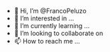 - 👋 Hi, I’m @FrancoPeluzo
- 👀 I’m interested in ...
- 🌱 I’m currently learning ...
- 💞️ I’m looking to collaborate on  
- 📫 How to reach me ...

<!---
FrancoPeluzo/FrancoPeluzo is a ✨ special ✨ repository because its `README.md` (this file) appears on your GitHub profile.
You can click the Preview link to take a look at your changes.
--->
